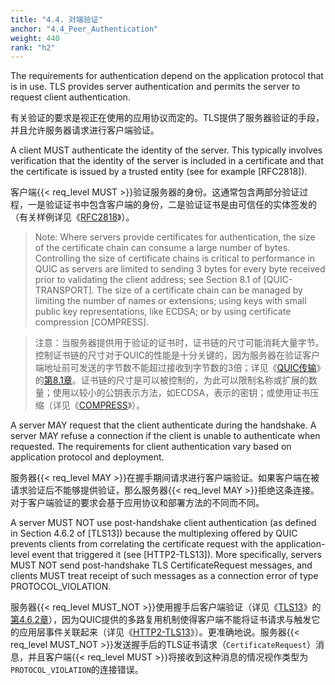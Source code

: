 ```yaml
---
title: "4.4. 对端验证"
anchor: "4.4_Peer_Authentication"
weight: 440
rank: "h2"
---
```


The requirements for authentication depend on the application protocol that is in use. TLS provides server authentication and permits the server to request client authentication.

有关验证的要求是视正在使用的应用协议而定的。TLS提供了服务器验证的手段，并且允许服务器请求进行客户端验证。

A client MUST authenticate the identity of the server. This typically involves verification that the identity of the server is included in a certificate and that the certificate is issued by a trusted entity (see for example [RFC2818]).

客户端{{< req_level MUST >}}验证服务器的身份。这通常包含两部分验证过程，一是验证证书中包含客户端的身份，二是验证证书是由可信任的实体签发的（有关样例详见《[RFC2818]()》）。

> Note: Where servers provide certificates for authentication, the size of the certificate chain can consume a large number of bytes. Controlling the size of certificate chains is critical to performance in QUIC as servers are limited to sending 3 bytes for every byte received prior to validating the client address; see Section 8.1 of [QUIC-TRANSPORT]. The size of a certificate chain can be managed by limiting the number of names or extensions; using keys with small public key representations, like ECDSA; or by using certificate compression [COMPRESS].

> 注意：当服务器提供用于验证的证书时，证书链的尺寸可能消耗大量字节。控制证书链的尺寸对于QUIC的性能是十分关键的，因为服务器在验证客户端地址前可发送的字节数不能超过接收到字节数的3倍；详见《[QUIC传输]()》的[第8.1章]()。证书链的尺寸是可以被控制的，为此可以限制名称或扩展的数量；使用以较小的公钥表示方法，如ECDSA，表示的密钥；或使用证书压缩（详见《[COMPRESS]()》）。

A server MAY request that the client authenticate during the handshake. A server MAY refuse a connection if the client is unable to authenticate when requested. The requirements for client authentication vary based on application protocol and deployment.

服务器{{< req_level MAY >}}在握手期间请求进行客户端验证。如果客户端在被请求验证后不能够提供验证，那么服务器{{< req_level MAY >}}拒绝这条连接。对于客户端验证的要求会基于应用协议和部署方法的不同而不同。

A server MUST NOT use post-handshake client authentication (as defined in Section 4.6.2 of [TLS13]) because the multiplexing offered by QUIC prevents clients from correlating the certificate request with the application-level event that triggered it (see [HTTP2-TLS13]). More specifically, servers MUST NOT send post-handshake TLS CertificateRequest messages, and clients MUST treat receipt of such messages as a connection error of type PROTOCOL_VIOLATION.

服务器{{< req_level MUST_NOT >}}使用握手后客户端验证（详见《[TLS13]()》的[第4.6.2章]()），因为QUIC提供的多路复用机制使得客户端不能将证书请求与触发它的应用层事件关联起来（详见《[HTTP2-TLS13]()》）。更准确地说。服务器{{< req_level MUST_NOT >}}发送握手后的TLS证书请求（`CertificateRequest`）消息，并且客户端{{< req_level MUST >}}将接收到这种消息的情况视作类型为`PROTOCOL_VIOLATION`的连接错误。
